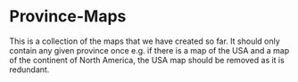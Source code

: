 # Province-Maps
This is a collection of the maps that we have created so far. It should only contain any given province once e.g. if there is a map of the USA and a map of the continent of North America, the USA map should be removed as it is redundant.

